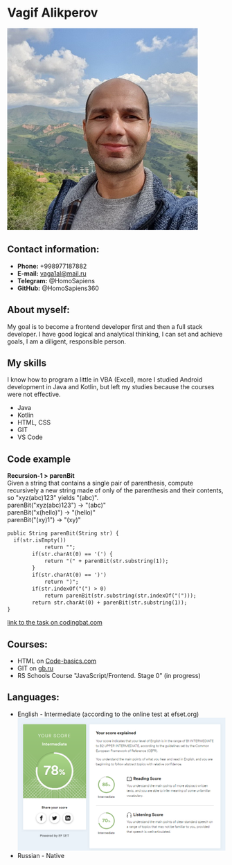 # Vagif Alikperov
![my photo](myphoto.jpg)

## Contact information:
+ **Phone:** +998977187882
+ **E-mail:** vaga1al@mail.ru
+ **Telegram:** @HomoSapiens
+ **GitHub:** @HomoSapiens360

## About myself:

My goal is to become a frontend developer first and then 
a full stack developer. I have good logical and analytical thinking, I can set and achieve goals, I am a diligent, responsible person.

## My skills
I know how to program a little in VBA (Excel), more
I studied Android development in Java and Kotlin, but left my studies because the courses were not effective.  
* Java
* Kotlin
* HTML, CSS
* GIT
* VS Code

## Code example

**Recursion-1 > parenBit**   
Given a string that contains a single pair of parenthesis, compute recursively a new string made of only of the parenthesis and their contents, so "xyz(abc)123" yields "(abc)".   
parenBit("xyz(abc)123") → "(abc)"   
parenBit("x(hello)") → "(hello)"   
parenBit("(xy)1") → "(xy)"   
```
public String parenBit(String str) {
  if(str.isEmpty())
            return "";
        if(str.charAt(0) == '(') {
            return "(" + parenBit(str.substring(1));
        }
        if(str.charAt(0) == ')')
            return ")";
        if(str.indexOf("(") > 0)
            return parenBit(str.substring(str.indexOf("(")));
        return str.charAt(0) + parenBit(str.substring(1));
}
```
[link to the task on codingbat.com](https://codingbat.com/prob/p137918)
## Courses:

* HTML on [Code-basics.com](https://code-basics.com/ru)
* GIT on [gb.ru](https://gb.ru/)
* RS Schools Course "JavaScript/Frontend. Stage 0" (in progress)

## Languages:
* English - Intermediate (according to the online test at efset.org)   
![certificate](Efset_1.png)
* Russian - Native
